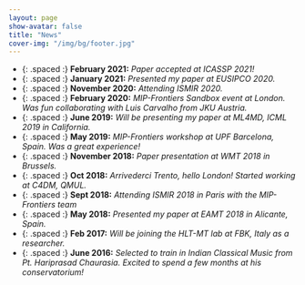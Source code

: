 ```yaml
---
layout: page
show-avatar: false
title: "News"
cover-img: "/img/bg/footer.jpg"
---
```

* {: .spaced :} **February 2021:** *Paper accepted at ICASSP 2021!* 
* {: .spaced :} **January 2021:** *Presented my paper at EUSIPCO 2020.* 
* {: .spaced :} **November 2020:** *Attending ISMIR 2020.* 
* {: .spaced :} **February 2020:** *MIP-Frontiers Sandbox event at London. Was fun collaborating with Luis Carvalho from JKU Austria.*  
* {: .spaced :} **June 2019:** *Will be presenting my paper at ML4MD, ICML 2019 in California.*
* {: .spaced :} **May 2019:** *MIP-Frontiers workshop at UPF Barcelona, Spain. Was a great experience!*
* {: .spaced :} **November 2018:** *Paper presentation at WMT 2018 in Brussels.*  
* {: .spaced :} **Oct 2018:** *Arrivederci Trento, hello London! Started working at C4DM, QMUL.*  
* {: .spaced :} **Sept 2018:** *Attending ISMIR 2018 in Paris with the MIP-Frontiers team*  
* {: .spaced :} **May 2018:** *Presented my paper at EAMT 2018 in Alicante, Spain.*
* {: .spaced :} **Feb 2017:** *Will be joining the HLT-MT lab at FBK, Italy as a researcher.*
* {: .spaced :} **June 2016:** *Selected to train in Indian Classical Music from Pt. Hariprasad Chaurasia. Excited to spend a few months at his conservatorium!*
